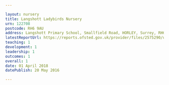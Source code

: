 ```yaml
---

layout: nursery
title: Langshott Ladybirds Nursery
urn: 122708
postcode: RH6 9AU
address: Langshott Primary School, Smallfield Road, HORLEY, Surrey, RH6 9AU
latestReportUrl: https://reports.ofsted.gov.uk/provider/files/2575290/urn/122708.pdf
teaching: 1
development: 1
leadership: 1
outcomes: 1
overall: 1
date: 01 April 2018 
datePublish: 20 May 2016

---
```

